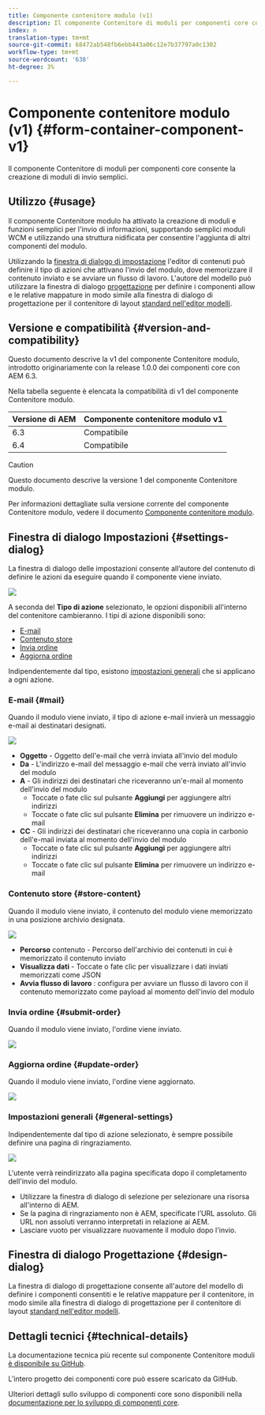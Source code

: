 ```yaml
---
title: Componente contenitore modulo (v1)
description: Il componente Contenitore di moduli per componenti core consente la creazione di moduli di invio semplici.
index: n
translation-type: tm+mt
source-git-commit: 68472ab548fb6ebb443a06c12e7b37797a0c1302
workflow-type: tm+mt
source-wordcount: '638'
ht-degree: 3%

---
```



# Componente contenitore modulo (v1) {#form-container-component-v1}

Il componente Contenitore di moduli per componenti core consente la creazione di moduli di invio semplici.

## Utilizzo {#usage}

Il componente Contenitore modulo ha attivato la creazione di moduli e funzioni semplici per l&#39;invio di informazioni, supportando semplici moduli WCM e utilizzando una struttura nidificata per consentire l&#39;aggiunta di altri componenti del modulo.

Utilizzando la [finestra di dialogo di impostazione](#settings-dialog) l&#39;editor di contenuti può definire il tipo di azioni che attivano l&#39;invio del modulo, dove memorizzare il contenuto inviato e se avviare un flusso di lavoro. L&#39;autore del modello può utilizzare la finestra di dialogo [progettazione](#design-dialog) per definire i componenti allow e le relative mappature in modo simile alla finestra di dialogo di progettazione per il contenitore di layout [standard nell&#39;editor modelli](https://helpx.adobe.com/experience-manager/6-4/sites/authoring/using/templates.html).

## Versione e compatibilità {#version-and-compatibility}

Questo documento descrive la v1 del componente Contenitore modulo, introdotto originariamente con la release 1.0.0 dei componenti core con AEM 6.3.

Nella tabella seguente è elencata la compatibilità di v1 del componente Contenitore modulo.

| Versione di AEM | Componente contenitore modulo v1 |
|--- |--- |
| 6.3 | Compatibile |
| 6.4 | Compatibile |

>[!CAUTION]
>
>Questo documento descrive la versione 1 del componente Contenitore modulo.
>
>Per informazioni dettagliate sulla versione corrente del componente Contenitore modulo, vedere il documento [Componente contenitore modulo](/help/components/forms/form-container.md).

## Finestra di dialogo Impostazioni {#settings-dialog}

La finestra di dialogo delle impostazioni consente all’autore del contenuto di definire le azioni da eseguire quando il componente viene inviato.

![](/help/assets/chlimage_1.png)

A seconda del **Tipo di azione** selezionato, le opzioni disponibili all&#39;interno del contenitore cambieranno. I tipi di azione disponibili sono:

* [E-mail](#mail)
* [Contenuto store](#store-content)
* [Invia ordine](#submit-order)
* [Aggiorna ordine](#update-order)

Indipendentemente dal tipo, esistono [impostazioni generali](#general-settings) che si applicano a ogni azione.

### E-mail {#mail}

Quando il modulo viene inviato, il tipo di azione e-mail invierà un messaggio e-mail ai destinatari designati.

![](/help/assets/chlimage_1-1.png)

* **Oggetto**  - Oggetto dell&#39;e-mail che verrà inviata all&#39;invio del modulo
* **Da**  - L&#39;indirizzo e-mail del messaggio e-mail che verrà inviato all&#39;invio del modulo
* **A**  - Gli indirizzi dei destinatari che riceveranno un&#39;e-mail al momento dell&#39;invio del modulo
   * Toccate o fate clic sul pulsante **Aggiungi** per aggiungere altri indirizzi
   * Toccate o fate clic sul pulsante **Elimina** per rimuovere un indirizzo e-mail
* **CC** - Gli indirizzi dei destinatari che riceveranno una copia in carbonio dell&#39;e-mail inviata al momento dell&#39;invio del modulo
   * Toccate o fate clic sul pulsante **Aggiungi** per aggiungere altri indirizzi
   * Toccate o fate clic sul pulsante **Elimina** per rimuovere un indirizzo e-mail

### Contenuto store {#store-content}

Quando il modulo viene inviato, il contenuto del modulo viene memorizzato in una posizione archivio designata.

![](/help/assets/chlimage_1-2.png)

* **Percorso**  contenuto - Percorso dell&#39;archivio dei contenuti in cui è memorizzato il contenuto inviato
* **Visualizza dati**  - Toccate o fate clic per visualizzare i dati inviati memorizzati come JSON
* **Avvia flusso di lavoro** : configura per avviare un flusso di lavoro con il contenuto memorizzato come payload al momento dell&#39;invio del modulo

### Invia ordine {#submit-order}

Quando il modulo viene inviato, l&#39;ordine viene inviato.

![](/help/assets/chlimage_1-3.png)

### Aggiorna ordine {#update-order}

Quando il modulo viene inviato, l&#39;ordine viene aggiornato.

![](/help/assets/chlimage_1-4.png)

### Impostazioni generali {#general-settings}

Indipendentemente dal tipo di azione selezionato, è sempre possibile definire una pagina di ringraziamento.

![](/help/assets/chlimage_1-5.png)

L&#39;utente verrà reindirizzato alla pagina specificata dopo il completamento dell&#39;invio del modulo.

* Utilizzare la finestra di dialogo di selezione per selezionare una risorsa all&#39;interno di AEM.
* Se la pagina di ringraziamento non è AEM, specificate l’URL assoluto. Gli URL non assoluti verranno interpretati in relazione ai AEM.
* Lasciare vuoto per visualizzare nuovamente il modulo dopo l&#39;invio.

## Finestra di dialogo Progettazione {#design-dialog}

La finestra di dialogo di progettazione consente all&#39;autore del modello di definire i componenti consentiti e le relative mappature per il contenitore, in modo simile alla finestra di dialogo di progettazione per il contenitore di layout [standard nell&#39;editor modelli](https://helpx.adobe.com/experience-manager/6-4/sites/authoring/using/templates.html#main-pars_title_1754153843).

## Dettagli tecnici {#technical-details}

La documentazione tecnica più recente sul componente Contenitore moduli [è disponibile su GitHub](https://github.com/adobe/aem-core-wcm-components/tree/master/content/src/content/jcr_root/apps/core/wcm/components/form/container/v1/container).

L’intero progetto dei componenti core può essere scaricato da GitHub.

Ulteriori dettagli sullo sviluppo di componenti core sono disponibili nella [documentazione per lo sviluppo di componenti core](/help/developing/overview.md).
